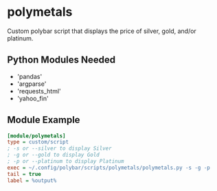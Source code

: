 # polymetals
Custom polybar script that displays the price of silver, gold, and/or platinum.

## Python Modules Needed
* 'pandas'
* 'argparse'
* 'requests_html'
* 'yahoo_fin'

## Module Example
```ini
[module/polymetals]
type = custom/script
; -s or --silver to display Silver
; -g or --gold to display Gold
; -p or --platinum to display Platinum
exec = ~/.config/polybar/scripts/polymetals/polymetals.py -s -g -p
tail = true
label = %output%
```
